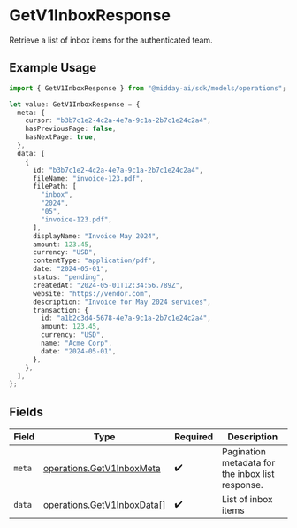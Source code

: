 # GetV1InboxResponse

Retrieve a list of inbox items for the authenticated team.

## Example Usage

```typescript
import { GetV1InboxResponse } from "@midday-ai/sdk/models/operations";

let value: GetV1InboxResponse = {
  meta: {
    cursor: "b3b7c1e2-4c2a-4e7a-9c1a-2b7c1e24c2a4",
    hasPreviousPage: false,
    hasNextPage: true,
  },
  data: [
    {
      id: "b3b7c1e2-4c2a-4e7a-9c1a-2b7c1e24c2a4",
      fileName: "invoice-123.pdf",
      filePath: [
        "inbox",
        "2024",
        "05",
        "invoice-123.pdf",
      ],
      displayName: "Invoice May 2024",
      amount: 123.45,
      currency: "USD",
      contentType: "application/pdf",
      date: "2024-05-01",
      status: "pending",
      createdAt: "2024-05-01T12:34:56.789Z",
      website: "https://vendor.com",
      description: "Invoice for May 2024 services",
      transaction: {
        id: "a1b2c3d4-5678-4e7a-9c1a-2b7c1e24c2a4",
        amount: 123.45,
        currency: "USD",
        name: "Acme Corp",
        date: "2024-05-01",
      },
    },
  ],
};
```

## Fields

| Field                                                                    | Type                                                                     | Required                                                                 | Description                                                              |
| ------------------------------------------------------------------------ | ------------------------------------------------------------------------ | ------------------------------------------------------------------------ | ------------------------------------------------------------------------ |
| `meta`                                                                   | [operations.GetV1InboxMeta](../../models/operations/getv1inboxmeta.md)   | :heavy_check_mark:                                                       | Pagination metadata for the inbox list response.                         |
| `data`                                                                   | [operations.GetV1InboxData](../../models/operations/getv1inboxdata.md)[] | :heavy_check_mark:                                                       | List of inbox items                                                      |